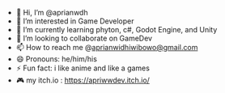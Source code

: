 - 👋 Hi, I’m @aprianwdh 
- 👀 I’m interested in Game Developer
- 🌱 I’m currently learning phyton, c#, Godot Engine, and Unity
- 💞️ I’m looking to collaborate on GameDev
- 📫 How to reach me @aprianwidhiwibowo@gmail.com
- 😄 Pronouns: he/him/his
- ⚡ Fun fact: i like  anime and like a games
- 🎮 my itch.io : https://apriwwdev.itch.io/

<!---
aprianwdh/aprianwdh is a ✨ special ✨ repository because its `README.md` (this file) appears on your GitHub profile.
You can click the Preview link to take a look at your changes.
--->
